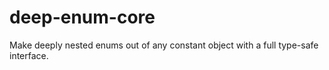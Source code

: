# deep-enum-core

Make deeply nested enums out of any constant object with a full type-safe interface.
